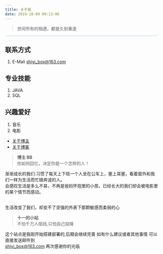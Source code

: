 ```yaml
---
title: 关于我
date: 2019-10-09 09:13:06
---
```

<html>
 <head>
 <blockquote class="blockquote-center"><p>世间所有的相遇，都是久别重逢</p></blockquote>
<hr style="background-color:#a4d8fa">

  <div class="note primary">
   <h2 id="联系方式"><a href="#联系方式" class="headerlink" title="联系方式"></a>联系方式</h2>
   <ol>
    <li>E-Mali <a class = "a" href ="mailto:shiyi_box@163.com">shiyi_box@163.com</a></li>
   </ol>
  </div>

  <div class="note info">
   <h2 id="专业技能"><a href="#专业技能" class="headerlink" title="专业技能"></a>专业技能</h2>
   <ol>
    <li>JAVA</li>
    <li>SQL</li>
   </ol>
  </div>

  <div class="note info">
   <h2 id="兴趣爱好"><a href="#兴趣爱好" class="headerlink" title="兴趣爱好"></a>兴趣爱好</h2>
   <ol>
    <li>音乐</li>
    <li>电影</li>
   </ol>
  </div>
 </head>
 <body>
  <div class="tabs" id="关于">
   <ul class="nav-tabs">
    <li class="tab"><a href="#关于-1">关于博主</a></li>
    <li class="tab active"><a href="#关于-2">关于博客</a></li>
   </ul>
   <div class="tab-content">
    <div class="tab-pane" id="关于-1">
     <p></p>
     <blockquote class="blockquote-center">
      <p><strong>博主 BB</strong><br />你如何回忆，决定你是一个怎样的人！</p>
     </blockquote>
	    </blockquote>
		渐渐成长的我们:习惯了每天上下班一个人坐在公车上，塞上耳塞，看着窗外和我们一样为生活而忙碌奔波的人。<br/>
		会感叹生活是多么不易，不再是爸妈怀抱里的小孩，已经长大的我们却会被电影里的某个情节而感动。<br/>
		<p><br/>生活改变了我们，却变不了坚强的外表下那颗敏感而柔弱的心<br/></p>
	 <!--  <strong>时间并不会因为你的迷茫和迟疑而停留，就在你看这篇文章的同时，不知道有多少人在冥思苦想，在为算法废寝忘食，不知道有多少人在狂热地拍着代码，不知道又有多少提交一遍又一遍地刷新着 OJ 的 status 页面……<br />没有谁生来就是神牛，而千里之行，始于足下！</strong> -->
   <!--  <br />生活中，我也自认为是一个热爱生活的人，喜欢闲暇自在的生活情调，也曾有一个江湖梦，向往江湖闯荡过后退隐山野田园的安逸之感！--> 
	<!--	<p></p>
		<p><strong>比自己优秀的人有很多，永远不要感动自己和局限眼界！</strong></p> --> 

    
  </div>
    <div class="tab-pane active" id="关于-2">
     <p></p>
     <blockquote class="blockquote-center">
	       <p><strong>十一的小站</strong> <br />不怕千万人阻挡,只怕自己投降</p>
	    </blockquote>
		这个站点是我刚开始搭建部署的,后期会继续完善  如有什么建议或者其他事情 可以直接发送邮件到<br/>
	    <a class = "a" href ="mailto:shiyi_box@163.com">shiyi_box@163.com</a> 再次感谢你的光临
     <br />
    
 
   </div>
  </div>
 </body>
</html>